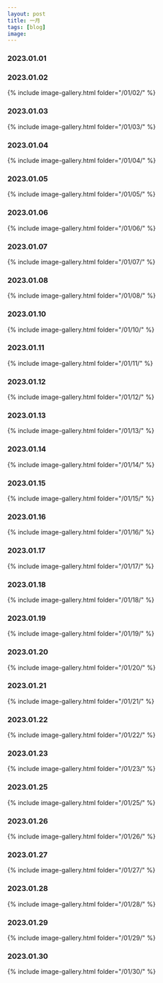 ```yaml
---
layout: post
title: 一月
tags: [blog]
image: 
---
```


<script src="https://code.jquery.com/jquery-3.6.0.min.js"></script>
<script>
$(document).ready(function() {
    // GitHub API URL for the image folder
    const apiUrl = "https://api.github.com/repos/modem-56k/img/git/trees/main?recursive=1";

    // Fetch the list of files from GitHub
    $.getJSON(apiUrl, function(data) {
        const imageFiles = data.tree.filter(file => {
            return file.path.startsWith("2023/01/01/") && (file.path.endsWith(".jpg") || file.path.endsWith(".jpeg"));
        });

        // Generate the HTML for each image
        imageFiles.forEach(file => {
            const imageUrl = `https://raw.githubusercontent.com/modem-56k/img/main/${file.path}`;
            const filename = file.path.split("/").pop().split(".")[0];

            const imageElement = `
                <li>
                    <a href="${imageUrl}" title="${filename}" target="_blank">
                        <img src="//images.weserv.nl/?url=${imageUrl}&w=300&h=300&output=jpg&q=50&t=square" alt="${filename}" title="${filename}" />
                        <span>${filename}</span>
                    </a>
                </li>
            `;

            // Append the image to the gallery
            $("#external-image-gallery").append(imageElement);
        });
    });
});
</script>


### 2023.01.01

<ul id="external-image-gallery"></ul>

### 2023.01.02

{% include image-gallery.html folder="/01/02/" %}

### 2023.01.03

{% include image-gallery.html folder="/01/03/" %}

### 2023.01.04

{% include image-gallery.html folder="/01/04/" %}

### 2023.01.05

{% include image-gallery.html folder="/01/05/" %}

### 2023.01.06

{% include image-gallery.html folder="/01/06/" %}

### 2023.01.07

{% include image-gallery.html folder="/01/07/" %}

### 2023.01.08

{% include image-gallery.html folder="/01/08/" %}

### 2023.01.10

{% include image-gallery.html folder="/01/10/" %}

### 2023.01.11

{% include image-gallery.html folder="/01/11/" %}

### 2023.01.12

{% include image-gallery.html folder="/01/12/" %}

### 2023.01.13

{% include image-gallery.html folder="/01/13/" %}

### 2023.01.14

{% include image-gallery.html folder="/01/14/" %}

### 2023.01.15

{% include image-gallery.html folder="/01/15/" %}

### 2023.01.16

{% include image-gallery.html folder="/01/16/" %}

### 2023.01.17

{% include image-gallery.html folder="/01/17/" %}

### 2023.01.18

{% include image-gallery.html folder="/01/18/" %}

### 2023.01.19

{% include image-gallery.html folder="/01/19/" %}

### 2023.01.20

{% include image-gallery.html folder="/01/20/" %}

### 2023.01.21

{% include image-gallery.html folder="/01/21/" %}

### 2023.01.22

{% include image-gallery.html folder="/01/22/" %}

### 2023.01.23

{% include image-gallery.html folder="/01/23/" %}

### 2023.01.25

{% include image-gallery.html folder="/01/25/" %}

### 2023.01.26

{% include image-gallery.html folder="/01/26/" %}

### 2023.01.27

{% include image-gallery.html folder="/01/27/" %}

### 2023.01.28

{% include image-gallery.html folder="/01/28/" %}

### 2023.01.29

{% include image-gallery.html folder="/01/29/" %}

### 2023.01.30

{% include image-gallery.html folder="/01/30/" %}